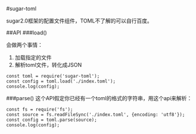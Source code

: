#sugar-toml

sugar2.0框架的配置文件组件，TOML不了解的可以自行百度。

##API
###load()

会做两个事情：

1. 加载指定的文件
2. 解析toml文件，转化成JSON

```
const toml = require('sugar-toml');
const config = toml.load('./index.toml');
console.log(config);
```

###parse()
这个API假定你已经有一个toml的格式的字符串，用这个api来解析：

```
const fs = require('fs');
const source = fs.readFileSync('./index.toml', {encoding: 'utf8'});
const config = toml.parse(source);
console.log(config);
```
